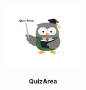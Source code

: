 <p align="center">
<a href="https://getbootstrap.com">
<img src="assets/images/QuizAreaIcon.png" width="200" height="165">
</a>
</p>

<h3 align="center">QuizArea</h3>
